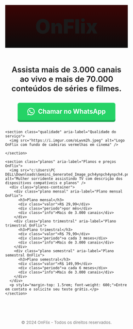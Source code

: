 <!DOCTYPE html>
<html lang="pt-BR">
<head>
  <meta charset="UTF-8" />
  <meta name="viewport" content="width=device-width, initial-scale=1" />
  <title>OnFlix - Streaming</title>
  <style>
    /* Reset básico */
    * {
      box-sizing: border-box;
    }

    body {
      margin: 0;
      background-color: #0b0b0b;
      color: white;
      font-family: 'Segoe UI', Tahoma, Geneva, Verdana, sans-serif;
      line-height: 1.5;
      -webkit-font-smoothing: antialiased;
    }

    header {
      background: linear-gradient(180deg, #3a0404 0%, #0b0b0b 100%);
      padding: 2rem 1rem;
      text-align: center;
    }

    header h1 {
      font-size: 4rem;
      font-weight: 900;
      margin: 0;
    }

    .hero {
      max-width: 900px;
      margin: 2rem auto;
      padding: 0 1rem;
      text-align: center;
    }

    .hero img {
      max-width: 100%;
      height: auto;
      border-radius: 8px;
      box-shadow: 0 0 20px #90000085;
    }

    .hero p {
      font-size: 1.6rem;
      margin: 1.5rem 0 2rem 0;
      font-weight: 600;
    }

    .btn-whatsapp {
      display: inline-flex;
      align-items: center;
      gap: 0.7rem;
      background-color: #25d366;
      color: white;
      font-weight: 700;
      padding: 1rem 2rem;
      border-radius: 6px;
      text-decoration: none;
      font-size: 1.3rem;
      transition: background-color 0.3s ease;
      box-shadow: 0 6px #1eaa52;
    }

    .btn-whatsapp:hover {
      background-color: #1daa58;
      box-shadow: 0 3px #176f3e;
    }

    /* Ícone whatsapp inline SVG */
    .btn-whatsapp svg {
      width: 24px;
      height: 24px;
      fill: white;
    }

    section.qualidade {
      background-color: #120a03;
      margin: 3rem auto;
      max-width: 900px;
      padding: 1rem;
      display: flex;
      flex-wrap: wrap;
      align-items: center;
      gap: 2rem;
      justify-content: center;
    }

    section.qualidade img {
      max-width: 300px;
      border-radius: 10px;
      box-shadow: 0 0 12px #b8860b;
    }

    section.qualidade .text {
      color: #b8860b;
      font-size: 2.2rem;
      font-weight: 700;
      max-width: 500px;
      line-height: 1.3;
    }

    section.planos {
      max-width: 960px;
      margin: 3rem auto;
      padding: 1rem;
      text-align: center;
    }

    section.planos img {
      max-width: 400px;
      border-radius: 12px;
      box-shadow: 0 0 20px #f3722c80;
      margin-bottom: 2rem;
    }

    .planos-container {
      display: flex;
      justify-content: center;
      gap: 1.5rem;
      flex-wrap: wrap;
    }

    .plano {
      background: linear-gradient(135deg,#00a1ff,#004499);
      color: white;
      padding: 1.5rem 2rem;
      border-radius: 12px;
      flex: 1 1 200px;
      max-width: 220px;
      box-shadow: 0 4px 10px rgb(0 64 128 / 0.7);
      display: flex;
      flex-direction: column;
      align-items: center;
      font-weight: 700;
    }

    .plano.mensal {
      background: #1abc9c;
    }
    .plano.trimestral {
      background: #34495e;
    }
    .plano.semestral {
      background: #f39c12;
      color: #000;
    }

    .plano h3 {
      margin: 0 0 1rem 0;
      font-size: 1.3rem;
    }

    .plano .valor {
      font-size: 2.8rem;
      margin-bottom: 0.3rem;
      line-height: 1;
    }

    .plano .periodo {
      font-size: 1.2rem;
      margin-bottom: 1rem;
    }

    .plano .info {
      font-weight: 600;
      font-size: 0.9rem;
      text-align: center;
    }

    footer {
      margin: 4rem 0 2rem 0;
      padding: 1rem;
      text-align: center;
      font-size: 0.85rem;
      color: #777;
    }

    @media (max-width: 768px) {
      section.qualidade {
        flex-direction: column;
        text-align: center;
      }

      section.qualidade .text {
        max-width: 100%;
      }

      .planos-container {
        flex-direction: column;
        align-items: center;
      }

      .plano {
        max-width: 320px;
      }
    }
  </style>
</head>
<body>
  <header>
    <h1>OnFlix</h1>
  </header>

  <main>
    <section class="hero" aria-label="Apresentação do serviço OnFlix">
      <p>Assista mais de 3.000 canais ao vivo e mais de 70.000 conteúdos de séries e filmes.</p>
      <a href="https://wa.me/5582988429041" target="_blank" rel="noopener noreferrer" class="btn-whatsapp" aria-label="Chamar OnFlix no WhatsApp">
        <svg viewBox="0 0 24 24" aria-hidden="true" focusable="false">
          <path d="M20.52 3.48A11.92 11.92 0 0012 0C5.373 0 0 5.373 0 12a11.82 11.82 0 001.645 6.136L0 24l5.952-1.56A11.854 11.854 0 0012 24c6.627 0 12-5.373 12-12 0-3.195-1.25-6.198-3.48-8.52zM12 21.59a9.581 9.581 0 01-5.191-1.477l-.372-.22-3.53.925.943-3.44-.242-.366A9.63 9.63 0 012.4 12c0-5.365 4.36-9.726 9.7-9.726 2.585 0 5.011 1.005 6.843 2.83a9.62 9.62 0 012.836 6.855c-.003 5.363-4.36 9.721-9.757 9.721zm5.466-7.174c-.296-.147-1.753-.865-2.025-.965-.27-.1-.466-.147-.664.149-.198.296-.764.965-.937 1.164-.173.198-.347.223-.643.074-.296-.147-1.248-.46-2.38-1.475-.88-.784-1.474-1.752-1.647-2.048-.173-.296-.018-.456.13-.602.134-.133.298-.347.446-.52.15-.174.2-.298.3-.496.1-.198.05-.372-.025-.52-.074-.147-.664-1.602-.91-2.186-.238-.574-.48-.498-.664-.507l-.57-.01c-.198 0-.52.074-.792.372s-1.04 1.02-1.04 2.483 1.065 2.878 1.213 3.074c.148.198 2.095 3.2 5.073 4.487.709.306 1.262.489 1.694.626.712.227 1.36.195 1.872.118.57-.085 1.753-.715 2-1.406.248-.69.248-1.28.173-1.406-.074-.126-.27-.198-.567-.346z"/>
        </svg>
        Chamar no WhatsApp
      </a>
    </section>

    <section class="qualidade" aria-label="Qualidade do serviço">
      <img src="https://i.imgur.com/oLwvm2h.jpeg" alt="Logo OnFlix com fundo de cadeiras vermelhas em cinema" />
      
    </section>

    <section class="planos" aria-label="Planos e preços OnFlix">
      <img src="c:\Users\PC DELL\Downloads\Gemini_Generated_Image_pch4ynpch4ynpch4.png" alt="Mulher sorridente assistindo TV com descrição dos dispositivos compatíveis e planos" />
      <div class="planos-container">
        <div class="plano mensal" aria-label="Plano mensal OnFlix">
          <h3>Plano mensal</h3>
          <div class="valor">R$ 29,99</div>
          <div class="periodo">por mês</div>
          <div class="info">Mais de 3.000 canais</div>
        </div>
        <div class="plano trimestral" aria-label="Plano trimestral OnFlix">
          <h3>Plano trimestral</h3>
          <div class="valor">R$ 79,99</div>
          <div class="periodo">a cada 3 meses</div>
          <div class="info">Mais de 3.000 canais</div>
        </div>
        <div class="plano semestral" aria-label="Plano semestral OnFlix">
          <h3>Plano semestral</h3>
          <div class="valor">R$ 149,99</div>
          <div class="periodo">a cada 6 meses</div>
          <div class="info">Mais de 3.000 canais</div>
        </div>
      </div>
      <p style="margin-top: 1.5rem; font-weight: 600;">Entre em contato e solicite seu teste grátis.</p>
    </section>
  </main>

  <footer>
    &copy; 2024 OnFlix - Todos os direitos reservados.
  </footer>
</body>
</html>
